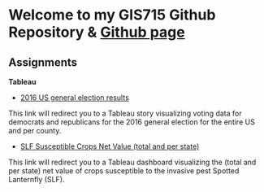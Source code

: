 # Welcome to my GIS715 Github Repository & [Github page](https://cyborginhas.github.io/GIS715/)

## Assignments

**Tableau**

- [2016 US general election results](https://cyborginhas.github.io/GIS715/tableau/myStory.html)

This link will redirect you to a Tableau story visualizing voting data for democrats and republicans for the 2016 general election for the entire US and per county.

- [SLF Susceptible Crops Net Value (total and per state)](https://cyborginhas.github.io/GIS715/tableau/mydashboard2.html)

This link will redirect you to a Tableau dashboard visualizing the (total and per state) net value of crops susceptible to the invasive pest Spotted Lanternfly (SLF).
